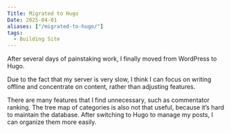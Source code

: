```yaml
---
Title: Migrated to Hugo   
Date: 2025-04-01 
aliases: ["/migrated-to-hugo/"]
tags:
  - Building Site
---
```

After several days of painstaking work, I finally moved from WordPress to Hugo.

Due to the fact that my server is very slow, I think I can focus on writing offline and concentrate on content, rather than adjusting features.

There are many features that I find unnecessary, such as commentator ranking. The tree map of categories is also not that useful, because it’s hard to maintain the database. After switching to Hugo to manage my posts, I can organize them more easily.
